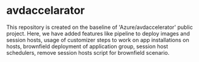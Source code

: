 # avdaccelarator
This repository is created on the baseline of 'Azure/avdaccelerator' public project. Here, we have added features like pipeline to deploy images and session hosts, usage of customizer steps to work on app installations on hosts, brownfield deployment of application group, session host schedulers, remove session hosts script for brownfield scenario.
